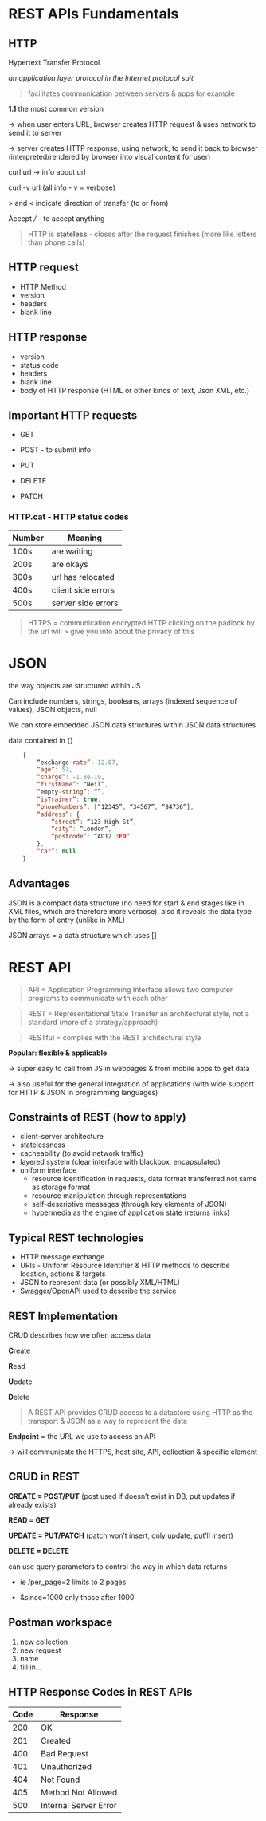 # REST APIs Fundamentals


## HTTP 

Hypertext Transfer Protocol 

*an application layer protocol in the Internet protocol suit*

> facilitates communication between servers & apps for example 

**1.1** the most common version

-> when user enters URL, browser creates HTTP request & uses network to send it to server

-> server creates HTTP response, using network, to send it back to browser (interpreted/rendered by browser into visual content for user)


curl url    -> info about url

curl -v url (all info - v = verbose)

\> and < indicate direction of transfer (to or from)

Accept */* - to accept anything

> HTTP is **stateless** - closes after the request finishes (more like letters than phone calls)



## HTTP request

- HTTP Method
- version
- headers
- blank line

## HTTP response
- version
- status code
- headers
- blank line
- body of HTTP response (HTML or other kinds of text, Json XML, etc.)


## Important HTTP requests

- GET

- POST - to submit info

- PUT

- DELETE

- PATCH


### **HTTP.cat - HTTP status codes**


Number | Meaning
-------- | -------
100s | are waiting
200s |are okays
300s | url has relocated
400s | client side errors
500s | server side errors

> HTTPS = communication encrypted HTTP 
> clicking on the padlock by the url will > give you info about the privacy of this


# JSON 

the way objects are structured within JS

Can include numbers, strings, booleans, arrays (indexed sequence of values), JSON objects, null

We can store embedded JSON data structures within JSON data structures

data contained in {}

``` Javascript
	{
		“exchange-rate”: 12.07,
		“age”: 57,
		“charge”: -1.8e-19,
		“firstName”: “Neil”,
		“empty-string”: “”,
		“isTrainer”: true,
		“phoneNumbers”: [“12345”, “34567”, “84736”],
		“address”: {
			“street”: “123 High St”,
			“city”: “London”,
			“postcode”: “AD12 3FD”
		},
		“car”: null
	}
```

## Advantages

JSON is a compact data structure (no need for start & end stages like in XML files, which are therefore more verbose), also it reveals the data type by the form of entry (unlike in XML)

JSON arrays = a data structure which uses [] 



# REST API


> API = Application Programming Interface
	allows two computer programs to communicate with each other

> REST = Representational State Transfer
	an architectural style, not a standard (more of a strategy/approach)

> RESTful = complies with the REST architectural style


**Popular: flexible & applicable**

-> super easy to call from JS in webpages & from mobile apps to get data

-> also useful for the general integration of applications (with wide support for HTTP & JSON in programming languages)


## Constraints of REST (how to apply)

- client-server architecture
- statelessness
- cacheability (to avoid network traffic)
- layered system (clear interface with blackbox, encapsulated)
- uniform interface 
    - resource identification in requests, data format transferred not same as storage format
    - resource manipulation through representations
    - self-descriptive messages (through key elements of JSON)
    - hypermedia as the engine of application state (returns links)


## Typical REST technologies

- HTTP message exchange
- URIs - Uniform Resource Identifier & HTTP methods to describe location, actions & targets
- JSON to represent data (or possibly XML/HTML)
- Swagger/OpenAPI used to describe the service



## REST Implementation


CRUD describes how we often access data

 **C**reate

 **R**ead

 **U**pdate

**D**elete


> A REST API provides CRUD access to a datastore using HTTP as the transport & JSON as a way to represent the data


**Endpoint** = the URL we use to access an API

-> will communicate the HTTPS, host site, API, collection & specific element

## CRUD in REST

**CREATE  =  POST/PUT** (post used if doesn’t exist in DB; put updates if already exists)

**READ  =  GET**

**UPDATE  =  PUT/PATCH** (patch won’t insert, only update, put’ll insert)

**DELETE  =  DELETE**

can use query parameters to control the way in which data returns

- ie /per_page=2    limits to 2 pages

- &since=1000     only those after 1000


## Postman workspace

1. new collection
2. new request
3. name
4. fill in...


## HTTP Response Codes in REST APIs

Code | Response 
------ | -----
200 | OK
201 | Created
400 | Bad Request
401 | Unauthorized 
404 | Not Found
405 | Method Not Allowed
500 | Internal Server Error
